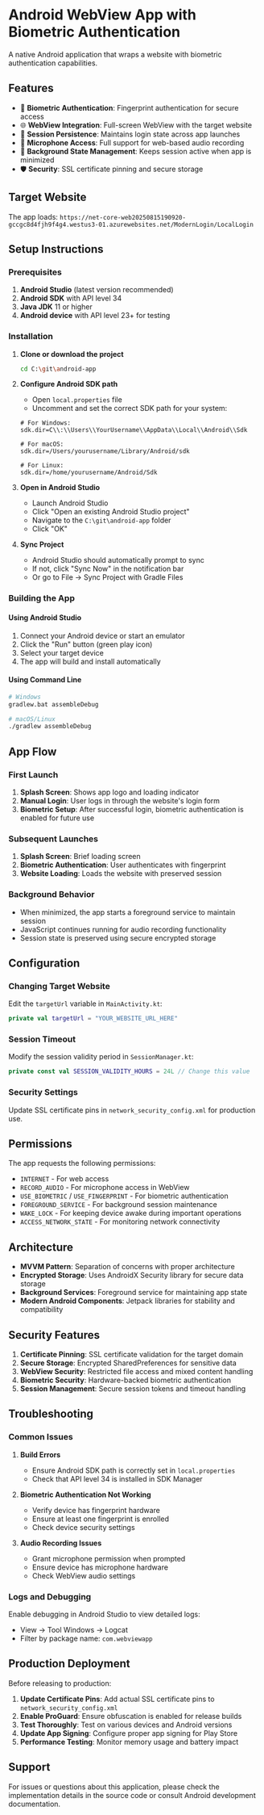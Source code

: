 # Android WebView App with Biometric Authentication

A native Android application that wraps a website with biometric authentication capabilities.

## Features

- 🔐 **Biometric Authentication**: Fingerprint authentication for secure access
- 🌐 **WebView Integration**: Full-screen WebView with the target website
- 💾 **Session Persistence**: Maintains login state across app launches
- 🎤 **Microphone Access**: Full support for web-based audio recording
- 🔄 **Background State Management**: Keeps session active when app is minimized
- 🛡️ **Security**: SSL certificate pinning and secure storage

## Target Website

The app loads: `https://net-core-web20250815190920-gccgc8d4fjh9f4g4.westus3-01.azurewebsites.net/ModernLogin/LocalLogin`

## Setup Instructions

### Prerequisites

1. **Android Studio** (latest version recommended)
2. **Android SDK** with API level 34
3. **Java JDK** 11 or higher
4. **Android device** with API level 23+ for testing

### Installation

1. **Clone or download the project**
   ```bash
   cd C:\git\android-app
   ```

2. **Configure Android SDK path**
   - Open `local.properties` file
   - Uncomment and set the correct SDK path for your system:
   ```properties
   # For Windows:
   sdk.dir=C\\:\\Users\\YourUsername\\AppData\\Local\\Android\\Sdk
   
   # For macOS:
   sdk.dir=/Users/yourusername/Library/Android/sdk
   
   # For Linux:
   sdk.dir=/home/yourusername/Android/Sdk
   ```

3. **Open in Android Studio**
   - Launch Android Studio
   - Click "Open an existing Android Studio project"
   - Navigate to the `C:\git\android-app` folder
   - Click "OK"

4. **Sync Project**
   - Android Studio should automatically prompt to sync
   - If not, click "Sync Now" in the notification bar
   - Or go to File → Sync Project with Gradle Files

### Building the App

#### Using Android Studio
1. Connect your Android device or start an emulator
2. Click the "Run" button (green play icon)
3. Select your target device
4. The app will build and install automatically

#### Using Command Line
```bash
# Windows
gradlew.bat assembleDebug

# macOS/Linux
./gradlew assembleDebug
```

## App Flow

### First Launch
1. **Splash Screen**: Shows app logo and loading indicator
2. **Manual Login**: User logs in through the website's login form
3. **Biometric Setup**: After successful login, biometric authentication is enabled for future use

### Subsequent Launches
1. **Splash Screen**: Brief loading screen
2. **Biometric Authentication**: User authenticates with fingerprint
3. **Website Loading**: Loads the website with preserved session

### Background Behavior
- When minimized, the app starts a foreground service to maintain session
- JavaScript continues running for audio recording functionality
- Session state is preserved using secure encrypted storage

## Configuration

### Changing Target Website
Edit the `targetUrl` variable in `MainActivity.kt`:
```kotlin
private val targetUrl = "YOUR_WEBSITE_URL_HERE"
```

### Session Timeout
Modify the session validity period in `SessionManager.kt`:
```kotlin
private const val SESSION_VALIDITY_HOURS = 24L // Change this value
```

### Security Settings
Update SSL certificate pins in `network_security_config.xml` for production use.

## Permissions

The app requests the following permissions:
- `INTERNET` - For web access
- `RECORD_AUDIO` - For microphone access in WebView
- `USE_BIOMETRIC` / `USE_FINGERPRINT` - For biometric authentication
- `FOREGROUND_SERVICE` - For background session maintenance
- `WAKE_LOCK` - For keeping device awake during important operations
- `ACCESS_NETWORK_STATE` - For monitoring network connectivity

## Architecture

- **MVVM Pattern**: Separation of concerns with proper architecture
- **Encrypted Storage**: Uses AndroidX Security library for secure data storage
- **Background Services**: Foreground service for maintaining app state
- **Modern Android Components**: Jetpack libraries for stability and compatibility

## Security Features

1. **Certificate Pinning**: SSL certificate validation for the target domain
2. **Secure Storage**: Encrypted SharedPreferences for sensitive data
3. **WebView Security**: Restricted file access and mixed content handling
4. **Biometric Security**: Hardware-backed biometric authentication
5. **Session Management**: Secure session tokens and timeout handling

## Troubleshooting

### Common Issues

1. **Build Errors**
   - Ensure Android SDK path is correctly set in `local.properties`
   - Check that API level 34 is installed in SDK Manager

2. **Biometric Authentication Not Working**
   - Verify device has fingerprint hardware
   - Ensure at least one fingerprint is enrolled
   - Check device security settings

3. **Audio Recording Issues**
   - Grant microphone permission when prompted
   - Ensure device has microphone hardware
   - Check WebView audio settings

### Logs and Debugging
Enable debugging in Android Studio to view detailed logs:
- View → Tool Windows → Logcat
- Filter by package name: `com.webviewapp`

## Production Deployment

Before releasing to production:

1. **Update Certificate Pins**: Add actual SSL certificate pins to `network_security_config.xml`
2. **Enable ProGuard**: Ensure obfuscation is enabled for release builds
3. **Test Thoroughly**: Test on various devices and Android versions
4. **Update App Signing**: Configure proper app signing for Play Store
5. **Performance Testing**: Monitor memory usage and battery impact

## Support

For issues or questions about this application, please check the implementation details in the source code or consult Android development documentation.